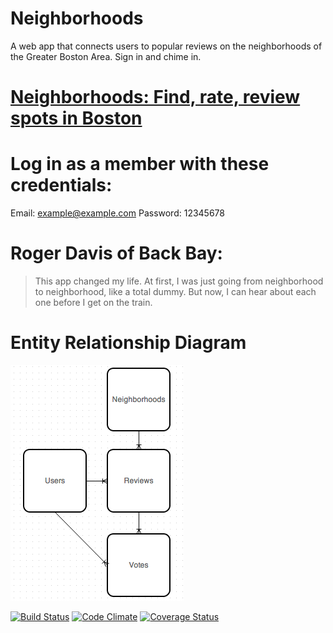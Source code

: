 # Neighborhoods

A web app that connects users to popular reviews on the neighborhoods of the Greater Boston Area. Sign in and chime in.

# [Neighborhoods: Find, rate, review spots in Boston](http://ancient-tor-3174.herokuapp.com/)

# Log in as a member with these credentials:
Email: example@example.com
Password: 12345678

# Roger Davis of Back Bay:
> This app changed my life. At first,
> I was just going from neighborhood
> to neighborhood, like a total
> dummy. But now, I can hear about
> each one before I get on the train.

# Entity Relationship Diagram

![ER](https://raw.githubusercontent.com/LaunchAcademy/neighborhoods/readme/ER.png)

[![Build Status](https://travis-ci.org/LaunchAcademy/neighborhoods.svg?branch=master)](https://travis-ci.org/LaunchAcademy/neighborhoods) [![Code Climate](https://codeclimate.com/github/LaunchAcademy/neighborhoods.png)](https://codeclimate.com/github/LaunchAcademy/neighborhoods) [![Coverage Status](https://coveralls.io/repos/LaunchAcademy/neighborhoods/badge.png)](https://coveralls.io/r/LaunchAcademy/neighborhoods)



